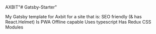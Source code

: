 AXBIT"# Gatsby-Starter" 

My Gatsby template for Axbit for a site that is: 
SEO friendly (& has React.Helmet)
Is PWA
Offline capable
Uses typescript
Has Redux
CSS Modules
